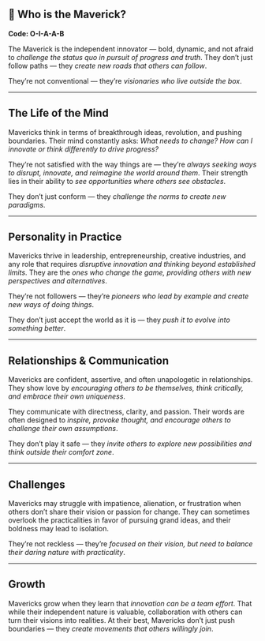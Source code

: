 ## 🚀 Who is the Maverick?  
**Code: O-I-A-A-B**

The Maverick is the independent innovator — bold, dynamic, and not afraid to *challenge the status quo in pursuit of progress and truth*. They don’t just follow paths — they *create new roads that others can follow*.

They’re not conventional — they’re *visionaries who live outside the box*.

---

## The Life of the Mind

Mavericks think in terms of breakthrough ideas, revolution, and pushing boundaries. Their mind constantly asks: *What needs to change? How can I innovate or think differently to drive progress?*

They’re not satisfied with the way things are — they’re *always seeking ways to disrupt, innovate, and reimagine the world around them*. Their strength lies in their ability to *see opportunities where others see obstacles*.

They don’t just conform — they *challenge the norms to create new paradigms*.

---

## Personality in Practice

Mavericks thrive in leadership, entrepreneurship, creative industries, and any role that requires *disruptive innovation and thinking beyond established limits*. They are the *ones who change the game, providing others with new perspectives and alternatives*.

They’re not followers — they’re *pioneers who lead by example and create new ways of doing things*.

They don’t just accept the world as it is — they *push it to evolve into something better*.

---

## Relationships & Communication

Mavericks are confident, assertive, and often unapologetic in relationships. They show love by *encouraging others to be themselves, think critically, and embrace their own uniqueness*.

They communicate with directness, clarity, and passion. Their words are often designed to *inspire, provoke thought, and encourage others to challenge their own assumptions*.

They don’t play it safe — they *invite others to explore new possibilities and think outside their comfort zone*.

---

## Challenges

Mavericks may struggle with impatience, alienation, or frustration when others don’t share their vision or passion for change. They can sometimes overlook the practicalities in favor of pursuing grand ideas, and their boldness may lead to isolation.

They’re not reckless — they’re *focused on their vision, but need to balance their daring nature with practicality*.

---

## Growth

Mavericks grow when they learn that *innovation can be a team effort*. That while their independent nature is valuable, collaboration with others can turn their visions into realities. At their best, Mavericks don’t just push boundaries — they *create movements that others willingly join*.
